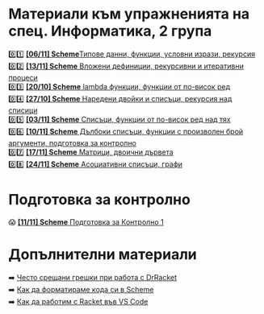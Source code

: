# Материали към упражненията на спец. Информатика, 2 група

:zero::one: [**[06/11] Scheme**Типове данни, функции, условни изрази, рекурсия](./01/README.md)  
:zero::two: [**[13/11] Scheme** Вложени дефиниции, рекурсивни и итеративни процеси](./02/README.md)  
:zero::three: [**[20/10] Scheme** lambda функции, функции от по-висок ред](./03/README.md)  
:zero::four: [**[27/10] Scheme** Наредени двойки и списъци, рекурсия над списици](./04/README.md)  
:zero::five: [**[03/11] Scheme** Списъци, функции от по-висок ред над тях](./05/README.md)  
:zero::six: [**[10/11] Scheme** Дълбоки списъци, функции с произволен брой аргументи, подготовка за контролно](./06/README.md)  
:zero::seven: [**[17/11] Scheme** Матрици, двоични дървета](./07/README.md)  
:zero::eight: [**[24/11] Scheme** Асоциативни списъци, графи](./08/README.md)  

# Подготовка за контролно

:scream: [**[11/11] Scheme** Подготовка за Контролно 1](./exams/01-exam/README.md)  

# Допълнителни материали

:arrow_right: [Често срещани грешки при работа с DrRacket](./additional-materials/scheme-common-pitfalls.md)  
:arrow_right: [Как да форматираме кода си в Scheme](./additional-materials/scheme-formatting.md)  
:arrow_right: [Как да работим с Racket във VS Code](./additional-materials/scheme-vscode.md)